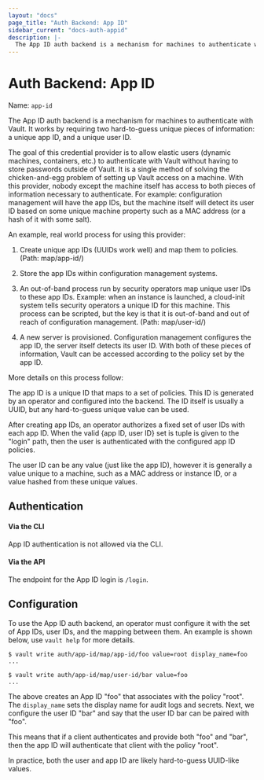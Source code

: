 ```yaml
---
layout: "docs"
page_title: "Auth Backend: App ID"
sidebar_current: "docs-auth-appid"
description: |-
  The App ID auth backend is a mechanism for machines to authenticate with Vault.
---
```


# Auth Backend: App ID

Name: `app-id`

The App ID auth backend is a mechanism for machines to authenticate with
Vault. It works by requiring two hard-to-guess unique pieces of information:
a unique app ID, and a unique user ID.

The goal of this credential provider is to allow elastic users
(dynamic machines, containers, etc.) to authenticate with Vault without
having to store passwords outside of Vault. It is a single method of
solving the chicken-and-egg problem of setting up Vault access on a machine.
With this provider, nobody except the machine itself has access to both
pieces of information necessary to authenticate. For example:
configuration management will have the app IDs, but the machine itself
will detect its user ID based on some unique machine property such as a
MAC address (or a hash of it with some salt).

An example, real world process for using this provider:

  1. Create unique app IDs (UUIDs work well) and map them to policies.
     (Path: map/app-id/<app-id>)

  2. Store the app IDs within configuration management systems.

  3. An out-of-band process run by security operators map unique user IDs
     to these app IDs. Example: when an instance is launched, a cloud-init
     system tells security operators a unique ID for this machine. This
     process can be scripted, but the key is that it is out-of-band and
     out of reach of configuration management.
   (Path: map/user-id/<user-id>)

  4. A new server is provisioned. Configuration management configures the
     app ID, the server itself detects its user ID. With both of these
     pieces of information, Vault can be accessed according to the policy
     set by the app ID.

More details on this process follow:

The app ID is a unique ID that maps to a set of policies. This ID is
generated by an operator and configured into the backend. The ID itself
is usually a UUID, but any hard-to-guess unique value can be used.

After creating app IDs, an operator authorizes a fixed set of user IDs
with each app ID. When the valid {app ID, user ID} set is tuple is given
to the "login" path, then the user is authenticated with the configured
app ID policies.

The user ID can be any value (just like the app ID), however it is
generally a value unique to a machine, such as a MAC address or instance ID,
or a value hashed from these unique values.


## Authentication

#### Via the CLI

App ID authentication is not allowed via the CLI.

#### Via the API

The endpoint for the App ID login is `/login`.

## Configuration

To use the App ID auth backend, an operator must configure it with
the set of App IDs, user IDs, and the mapping between them. An
example is shown below, use `vault help` for more details.

```
$ vault write auth/app-id/map/app-id/foo value=root display_name=foo
...

$ vault write auth/app-id/map/user-id/bar value=foo
...
```

The above creates an App ID "foo" that associates with the policy "root".
The `display_name` sets the display name for audit logs and secrets.
Next, we configure the user ID "bar" and say that the user ID bar
can be paired with "foo".

This means that if a client authenticates and provide both "foo" and "bar",
then the app ID will authenticate that client with the policy "root".

In practice, both the user and app ID are likely hard-to-guess UUID-like values.
